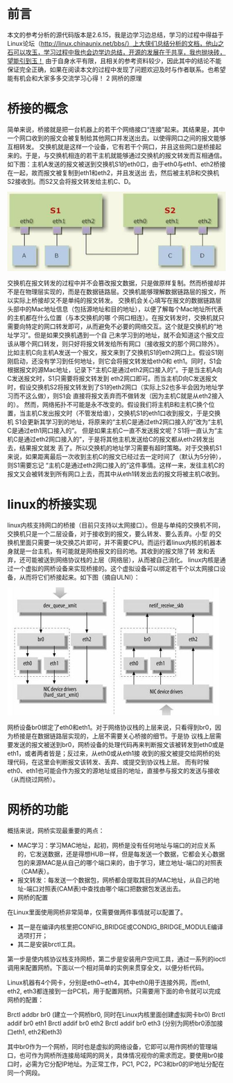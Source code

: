 #  前言
本文的参考分析的源代码版本是2.6.15，我是边学习边总结，学习的过程中得益于Linux论坛（http://linux.chinaunix.net/bbs/）上大侠们总结分析的文档，他山之石可以攻玉，学习过程中我也会边学边总结，开源的发展在于共享，我也抛块砖，望能引到玉！
由于自身水平有限，且相关的参考资料较少，因此其中的结论不能保证完全正确，如果在阅读本文的过程中发现了问题欢迎及时与作者联系。也希望能有机会和大家多多交流学习心得！
2  网桥的原理

#   桥接的概念

简单来说，桥接就是把一台机器上的若干个网络接口“连接”起来。其结果是，其中一个网口收到的报文会被复制给其他网口并发送出去。以使得网口之间的报文能够互相转发。
交换机就是这样一个设备，它有若干个网口，并且这些网口是桥接起来的。于是，与交换机相连的若干主机就能够通过交换机的报文转发而互相通信。
如下图：主机A发送的报文被送到交换机S1的eth0口，由于eth0与eth1、eth2桥接在一起，故而报文被复制到eth1和eth2，并且发送出 去，然后被主机B和交换机S2接收到。而S2又会将报文转发给主机C、D。

![bridge](brige.jpg)

交换机在报文转发的过程中并不会篡改报文数据，只是做原样复制。然而桥接却并不是在物理层实现的，而是在数据链路层。交换机能够理解数据链路层的报文，所 以实际上桥接却又不是单纯的报文转发。
交换机会关心填写在报文的数据链路层头部中的Mac地址信息（包括源地址和目的地址），以便了解每个Mac地址所代表的主机都在什么位置（与本交换机的哪 个网口相连）。在报文转发时，交换机就只需要向特定的网口转发即可，从而避免不必要的网络交互。这个就是交换机的“地址学习”。但是如果交换机遇到一个自 己未学习到的地址，就不会知道这个报文应该从哪个网口转发，则只好将报文转发给所有网口（接收报文的那个网口除外）。
比如主机C向主机A发送一个报文，报文来到了交换机S1的eth2网口上。假设S1刚刚启动，还没有学习到任何地址，则它会将报文转发给eth0和 eth1。同时，S1会根据报文的源Mac地址，记录下“主机C是通过eth2网口接入的”。于是当主机A向C发送报文时，S1只需要将报文转发到 eth2网口即可。而当主机D向C发送报文时，假设交换机S2将报文转发到了S1的eth2网口（实际上S2也多半会因为地址学习而不这么做），则S1会 直接将报文丢弃而不做转发（因为主机C就是从eth2接入的）。
然而，网络拓扑不可能是永不改变的。假设我们将主机B和主机C换个位置，当主机C发出报文时（不管发给谁），交换机S1的eth1口收到报文，于是交换机 S1会更新其学习到的地址，将原来的“主机C是通过eth2网口接入的”改为“主机C是通过eth1网口接入的”。
但是如果主机C一直不发送报文呢？S1将一直认为“主机C是通过eth2网口接入的”，于是将其他主机发送给C的报文都从eth2转发出去，结果报文就发 丢了。所以交换机的地址学习需要有超时策略。对于交换机S1来说，如果距离最后一次收到主机C的报文已经过去一定时间了（默认为5分钟），则S1需要忘记 “主机C是通过eth2网口接入的”这件事情。这样一来，发往主机C的报文又会被转发到所有网口上去，而其中从eth1转发出去的报文将被主机C收到。

#  linux的桥接实现

linux内核支持网口的桥接（目前只支持以太网接口）。但是与单纯的交换机不同，交换机只是一个二层设备，对于接收到的报文，要么转发、要么丢弃。小型 的交换机里面只需要一块交换芯片即可，并不需要CPU。而运行着linux内核的机器本身就是一台主机，有可能就是网络报文的目的地。其收到的报文除了转 发和丢弃，还可能被送到网络协议栈的上层（网络层），从而被自己消化。
linux内核是通过一个虚拟的网桥设备来实现桥接的。这个虚拟设备可以绑定若干个以太网接口设备，从而将它们桥接起来。如下图（摘自ULNI）：

![bridge_impl](bridge_impl.jpg)

网桥设备br0绑定了eth0和eth1。对于网络协议栈的上层来说，只看得到br0，因为桥接是在数据链路层实现的，上层不需要关心桥接的细节。于是协 议栈上层需要发送的报文被送到br0，网桥设备的处理代码再来判断报文该被转发到eth0或是eth1，或者两者皆是；反过来，从eth0或从eth1接 收到的报文被提交给网桥的处理代码，在这里会判断报文该转发、丢弃、或提交到协议栈上层。
而有时候eth0、eth1也可能会作为报文的源地址或目的地址，直接参与报文的发送与接收（从而绕过网桥）。

#   网桥的功能

概括来说，网桥实现最重要的两点：

*	MAC学习：学习MAC地址，起初，网桥是没有任何地址与端口的对应关系的，它发送数据，还是得想HUB一样，但是每发送一个数据，它都会关心数据包的来源MAC是从自己的哪个端口来的，由于学习，建立地址-端口的对照表（CAM表）。
*	报文转发：每发送一个数据包，网桥都会提取其目的MAC地址，从自己的地址-端口对照表(CAM表)中查找由哪个端口把数据包发送出去。
*	网桥的配置

在Linux里面使用网桥非常简单，仅需要做两件事情就可以配置了。

*	其一是在编译内核里把CONFIG_BRIDGE或CONDIG_BRIDGE_MODULE编译选项打开；
*	其二是安装brctl工具。

第一步是使内核协议栈支持网桥，第二步是安装用户空间工具，通过一系列的ioctl调用来配置网桥。下面以一个相对简单的实例来贯穿全文，以便分析代码。

Linux机器有4个网卡，分别是eth0~eth4，其中eth0用于连接外网，而eth1, eth2, eth3都连接到一台PC机，用于配置网桥。只需要用下面的命令就可以完成网桥的配置：

Brctl addbr br0 (建立一个网桥br0, 同时在Linux内核里面创建虚拟网卡br0)
Brctl addif br0 eth1
Brctl addif br0 eth2
Brctl addif br0 eth3 (分别为网桥br0添加接口eth1, eth2和eth3)

其中br0作为一个网桥，同时也是虚拟的网络设备，它即可以用作网桥的管理端口，也可作为网桥所连接局域网的网关，具体情况视你的需求而定。要使用br0接口时，必需为它分配IP地址。为正常工作，PC1, PC2，PC3和br0的IP地址分配在同一个网段。
